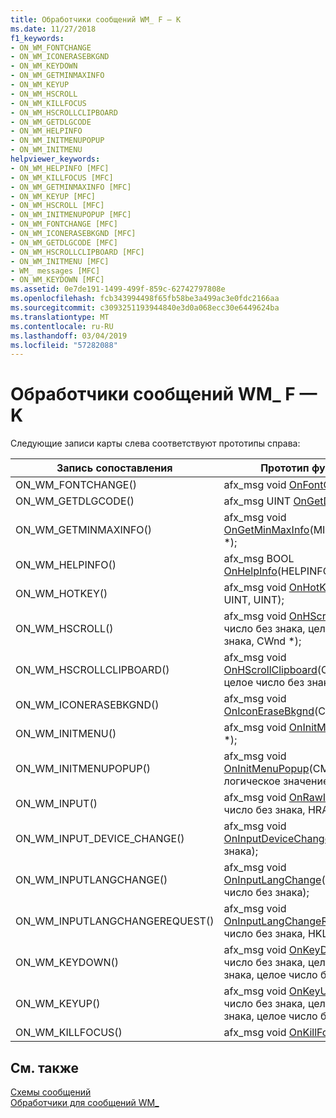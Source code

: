```yaml
---
title: Обработчики сообщений WM_ F — K
ms.date: 11/27/2018
f1_keywords:
- ON_WM_FONTCHANGE
- ON_WM_ICONERASEBKGND
- ON_WM_KEYDOWN
- ON_WM_GETMINMAXINFO
- ON_WM_KEYUP
- ON_WM_HSCROLL
- ON_WM_KILLFOCUS
- ON_WM_HSCROLLCLIPBOARD
- ON_WM_GETDLGCODE
- ON_WM_HELPINFO
- ON_WM_INITMENUPOPUP
- ON_WM_INITMENU
helpviewer_keywords:
- ON_WM_HELPINFO [MFC]
- ON_WM_KILLFOCUS [MFC]
- ON_WM_GETMINMAXINFO [MFC]
- ON_WM_KEYUP [MFC]
- ON_WM_HSCROLL [MFC]
- ON_WM_INITMENUPOPUP [MFC]
- ON_WM_FONTCHANGE [MFC]
- ON_WM_ICONERASEBKGND [MFC]
- ON_WM_GETDLGCODE [MFC]
- ON_WM_HSCROLLCLIPBOARD [MFC]
- ON_WM_INITMENU [MFC]
- WM_ messages [MFC]
- ON_WM_KEYDOWN [MFC]
ms.assetid: 0e7de191-1499-499f-859c-62742797808e
ms.openlocfilehash: fcb343994498f65fb58be3a499ac3e0fdc2166aa
ms.sourcegitcommit: c3093251193944840e3d0a068ecc30e6449624ba
ms.translationtype: MT
ms.contentlocale: ru-RU
ms.lasthandoff: 03/04/2019
ms.locfileid: "57282088"
---
```

# <a name="wm-message-handlers-f---k"></a>Обработчики сообщений WM_ F — K

Следующие записи карты слева соответствуют прототипы справа:

|Запись сопоставления|Прототип функции|
|---------------|------------------------|
|ON_WM_FONTCHANGE()|afx_msg void [OnFontChange](../../mfc/reference/cwnd-class.md#onfontchange)();|
|ON_WM_GETDLGCODE()|afx_msg UINT [OnGetDlgCode](../../mfc/reference/cwnd-class.md#ongetdlgcode)();|
|ON_WM_GETMINMAXINFO()|afx_msg void [OnGetMinMaxInfo](../../mfc/reference/cwnd-class.md#ongetminmaxinfo)(MINMAXINFO *);|
|ON_WM_HELPINFO()|afx_msg BOOL [OnHelpInfo](../../mfc/reference/cwnd-class.md#onhelpinfo)(HELPINFO *);|
|ON_WM_HOTKEY()|afx_msg void [OnHotKey](../../mfc/reference/cwnd-class.md#onhotkey)(UINT, UINT, UINT);|
|ON_WM_HSCROLL()|afx_msg void [OnHScroll](../../mfc/reference/cwnd-class.md#onhscroll)(целое число без знака, целое число без знака, CWnd *);|
|ON_WM_HSCROLLCLIPBOARD()|afx_msg void [OnHScrollClipboard](../../mfc/reference/cwnd-class.md#onhscrollclipboard)(CWnd *, UINT, целое число без знака);|
|ON_WM_ICONERASEBKGND()|afx_msg void [OnIconEraseBkgnd](../../mfc/reference/cwnd-class.md#oniconerasebkgnd)(CDC*);|
|ON_WM_INITMENU()|afx_msg void [OnInitMenu](../../mfc/reference/cwnd-class.md#oninitmenu)(CMenu *);|
|ON_WM_INITMENUPOPUP()|afx_msg void [OnInitMenuPopup](../../mfc/reference/cwnd-class.md#oninitmenupopup)(CMenu *, UINT, логическое значение);|
|ON_WM_INPUT()|afx_msg void [OnRawInput](../../mfc/reference/cwnd-class.md#onrawinput)(целое число без знака, HRAWINPUT);|
|ON_WM_INPUT_DEVICE_CHANGE()|afx_msg void [OnInputDeviceChange](../../mfc/reference/cwnd-class.md#oninputdevicechange)(short без знака);|
|ON_WM_INPUTLANGCHANGE()|afx_msg void [OnInputLangChange](../../mfc/reference/cwnd-class.md#oninputlangchange)(BYTE, целое число без знака);|
|ON_WM_INPUTLANGCHANGEREQUEST()|afx_msg void [OnInputLangChangeRequest](../../mfc/reference/cwnd-class.md#oninputlangchangerequest)(целое число без знака, HKL);|
|ON_WM_KEYDOWN()|afx_msg void [OnKeyDown](../../mfc/reference/cwnd-class.md#onkeydown)(целое число без знака, целое число без знака, целое число без знака);|
|ON_WM_KEYUP()|afx_msg void [OnKeyUp](../../mfc/reference/cwnd-class.md#onkeyup)(целое число без знака, целое число без знака, целое число без знака);|
|ON_WM_KILLFOCUS()|afx_msg void [OnKillFocus](../../mfc/reference/cwnd-class.md#onkillfocus)(CWnd*);|

## <a name="see-also"></a>См. также

[Схемы сообщений](../../mfc/reference/message-maps-mfc.md)<br/>
[Обработчики для сообщений WM_](../../mfc/reference/handlers-for-wm-messages.md)
